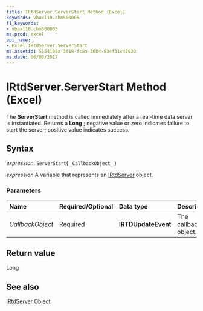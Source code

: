 ```yaml
---
title: IRtdServer.ServerStart Method (Excel)
keywords: vbaxl10.chm500005
f1_keywords:
- vbaxl10.chm500005
ms.prod: excel
api_name:
- Excel.IRtdServer.ServerStart
ms.assetid: 5154105a-3618-fc8a-30b4-834f31c45023
ms.date: 06/08/2017
---
```



# IRtdServer.ServerStart Method (Excel)

The  **ServerStart** method is called immediately after a real-time data server is instantiated. Returns a **Long** ; negative value or zero indicates failure to start the server; positive value indicates success.


## Syntax

 _expression_. `ServerStart`( `_CallbackObject_` )

 _expression_ A variable that represents an [IRtdServer](Excel.IRtdServer.md) object.


### Parameters



|Name|Required/Optional|Data type|Description|
|:-----|:-----|:-----|:-----|
| _CallbackObject_|Required| **IRTDUpdateEvent**|The callback object.|

## Return value

Long


## See also


[IRtdServer Object](Excel.IRtdServer.md)

